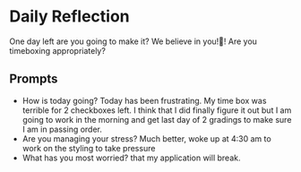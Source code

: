 # Daily Reflection
One day left are you going to make it? We believe in you!💖! Are you timeboxing appropriately? 

## Prompts
- How is today going? Today has been frustrating. My time box was terrible for 2 checkboxes left. I think that I did finally figure it out but I am going to work in the morning and get last day of 2 gradings to make sure I am in passing order.
- Are you managing your stress? Much better, woke up at 4:30 am to work on the styling to take pressure 
- What has you most worried? that my application will break.